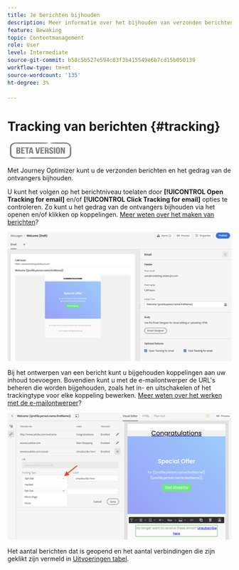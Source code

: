 ```yaml
---
title: Je berichten bijhouden
description: Meer informatie over het bijhouden van verzonden berichten
feature: Bewaking
topic: Contentmanagement
role: User
level: Intermediate
source-git-commit: b58c5b527e594c03f3b415549e6b7cd15b050139
workflow-type: tm+mt
source-wordcount: '135'
ht-degree: 3%

---
```


# Tracking van berichten {#tracking}

![](assets/do-not-localize/badge.png)

Met Journey Optimizer kunt u de verzonden berichten en het gedrag van de ontvangers bijhouden.

U kunt het volgen op het berichtniveau toelaten door **[!UICONTROL Open Tracking for email]** en/of **[!UICONTROL Click Tracking for email]** opties te controleren. Zo kunt u het gedrag van de ontvangers bijhouden via het openen en/of klikken op koppelingen. [Meer weten over het maken van berichten](create-message.md)?

![](assets/message-tracking.png)

Bij het ontwerpen van een bericht kunt u bijgehouden koppelingen aan uw inhoud toevoegen. Bovendien kunt u met de e-mailontwerper de URL&#39;s beheren die worden bijgehouden, zoals het in- en uitschakelen of het trackingtype voor elke koppeling bewerken. [Meer weten over het werken met de e-mailontwerper](create-email-content.md)?

![](assets/message-tracked-links.png)

Het aantal berichten dat is geopend en het aantal verbindingen die zijn geklikt zijn vermeld in [Uitvoeringen tabel](message-monitoring.md).
